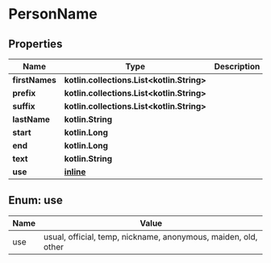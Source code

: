 
# PersonName

## Properties
Name | Type | Description | Notes
------------ | ------------- | ------------- | -------------
**firstNames** | **kotlin.collections.List&lt;kotlin.String&gt;** |  | 
**prefix** | **kotlin.collections.List&lt;kotlin.String&gt;** |  | 
**suffix** | **kotlin.collections.List&lt;kotlin.String&gt;** |  | 
**lastName** | **kotlin.String** |  |  [optional]
**start** | **kotlin.Long** |  |  [optional]
**end** | **kotlin.Long** |  |  [optional]
**text** | **kotlin.String** |  |  [optional]
**use** | [**inline**](#UseEnum) |  |  [optional]


<a name="UseEnum"></a>
## Enum: use
Name | Value
---- | -----
use | usual, official, temp, nickname, anonymous, maiden, old, other



